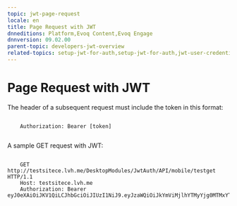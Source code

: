 ```yaml
---
topic: jwt-page-request
locale: en
title: Page Request with JWT
dnneditions: Platform,Evoq Content,Evoq Engage
dnnversion: 09.02.00
parent-topic: developers-jwt-overview
related-topics: setup-jwt-for-auth,setup-jwt-for-auth,jwt-user-credentials,jwt-server-response,jwt-access-token,jwt-auth-handler,about-jwt
---
```


# Page Request with JWT

The header of a subsequent request must include the token in this format:

```

    Authorization: Bearer [token]
            
```

A sample GET request with JWT:

```

    GET http://testsitece.lvh.me/DesktopModules/JwtAuth/API/mobile/testget HTTP/1.1
    Host: testsitece.lvh.me
    Authorization: Bearer eyJ0eXAiOiJKV1QiLCJhbGciOiJIUzI1NiJ9.eyJzaWQiOiJkYmViMjlhYTMyYjg0MTMxYTA0NjY4MDAyNzAxNWEwZSIsInJvbGUiOlsiQWRtaW5pc3RyYXRvcnMiLCJSZWdpc3RlcmVkIFVzZXJzIiwiU3Vic2NyaWJlcnMiXSwiaXNzIjoidGVzdHNpdGVjZS5sdmgubWUiLCJleHAiOjE0NTA4MzU2ODMsIm5iZiI6MTQ1MDgzMTc4M30.Yf3mmBJ8nV_IozqvvLc8L34dDklU2J7z0uXn3jsICp0
                
```